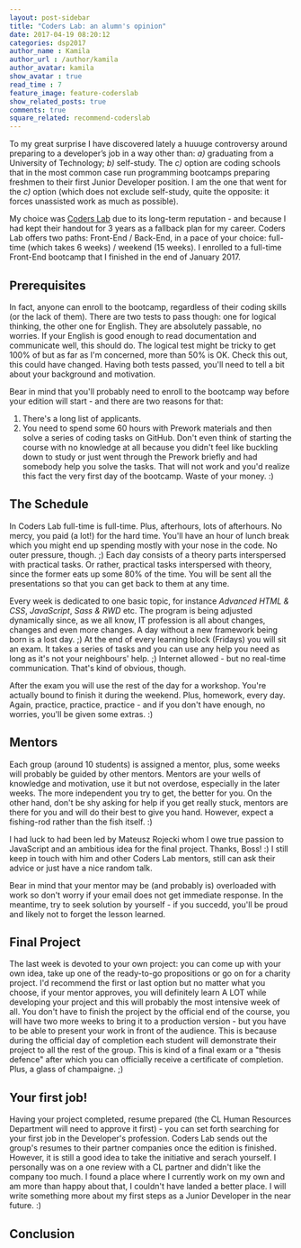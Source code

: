 ```yaml
---
layout: post-sidebar
title: "Coders Lab: an alumn's opinion"
date: 2017-04-19 08:20:12
categories: dsp2017
author_name : Kamila
author_url : /author/kamila
author_avatar: kamila
show_avatar : true
read_time : 7
feature_image: feature-coderslab
show_related_posts: true
comments: true
square_related: recommend-coderslab
---
```


To my great surprise I have discovered lately a huuuge controversy around preparing to a developer’s job in a way other than: *a)* graduating from a University of Technology; *b)* self-study. The *c)* option are coding schools that in the most common case run programming bootcamps preparing freshmen to their first Junior Developer position. I am the one that went for the *c)* option (which does not exclude self-study, quite the opposite: it forces unassisted work as much as possible). 

My choice was [Coders Lab](http://coderslab.pl/) due to its long-term reputation - and because I had kept their handout for 3 years as a fallback plan for my career. Coders Lab offers two paths: Front-End / Back-End, in a pace of your choice: full-time (which takes 6 weeks) / weekend (15 weeks). I enrolled to a full-time Front-End bootcamp that I finished in the end of January 2017.

## Prerequisites

In fact, anyone can enroll to the bootcamp, regardless of their coding skills (or the lack of them). There are two tests to pass though: one for logical thinking, the other one for English. They are absolutely passable, no worries. If your English is good enough to read documentation and communicate well, this should do. The logical test might be tricky to get 100% of but as far as I'm concerned, more than 50% is OK. Check this out, this could have changed. Having both tests passed, you'll need to tell a bit about your background and motivation. 

Bear in mind that you'll probably need to enroll to the bootcamp way before your edition will start - and there are two reasons for that:

1. There's a long list of applicants.
2. You need to spend some 60 hours with Prework materials and then solve a series of coding tasks on GitHub. Don't even think of starting the course with no knowledge at all because you didn't feel like buckling down to study or just went through the Prework briefly and had somebody help you solve the tasks. That will not work and you'd realize this fact the very first day of the bootcamp. Waste of your money. :)

## The Schedule

In Coders Lab full-time is full-time. Plus, afterhours, lots of afterhours. No mercy, you paid (a lot!) for the hard time. You'll have an hour of lunch break which you might end up spending mostly with your nose in the code. No outer pressure, though. ;) Each day consists of a theory parts interspersed with practical tasks. Or rather, practical tasks interspersed with theory, since the former eats up some 80% of the time. You will be sent all the presentations so that you can get back to them at any time. 

Every week is dedicated to one basic topic, for instance *Advanced HTML & CSS*, *JavaScript*, *Sass & RWD* etc. The program is being adjusted dynamically since, as we all know, IT profession is all about changes, changes and even more changes. A day without a new framework being born is a lost day. ;) At the end of every learning block (Fridays) you will sit an exam. It takes a series of tasks and you can use any help you need as long as it's not your neighbours' help. ;) Internet allowed - but no real-time communication. That's kind of obvious, though. 

After the exam you will use the rest of the day for a workshop. You're actually bound to finish it during the weekend. Plus, homework, every day. Again, practice, practice, practice - and if you don't have enough, no worries, you'll be given some extras. :)

## Mentors

Each group (around 10 students) is assigned a mentor, plus, some weeks will probably be guided by other mentors. Mentors are your wells of knowledge and motivation, use it but not overdose, especially in the later weeks. The more independent you try to get, the better for you. On the other hand, don't be shy asking for help if you get really stuck, mentors are there for you and will do their best to give you hand. However, expect a fishing-rod rather than the fish itself. :)

I had luck to had been led by Mateusz Rojecki whom I owe true passion to JavaScript and an ambitious idea for the final project. Thanks, Boss! :) I still keep in touch with him and other Coders Lab mentors, still can ask their advice or just have a nice random talk. 

Bear in mind that your mentor may be (and probably is) overloaded with work so don't worry if your email does not get immediate response. In the meantime, try to seek solution by yourself - if you succedd, you'll be proud and likely not to forget the lesson learned.  

## Final Project

The last week is devoted to your own project: you can come up with your own idea, take up one of the ready-to-go propositions or go on for a charity project. I'd recommend the first or last option but no matter what you choose, if your mentor approves, you will definitely learn A LOT while developing your project and this will probably the most intensive week of all. You don't have to finish the project by the official end of the course, you will have two more weeks to bring it to a production version - but you have to be able to present your work in front of the audience. This is because during the official day of completion each student will demonstrate their project to all the rest of the group. This is kind of a final exam or a "thesis defence" after which you can officially receive a certificate of completion. Plus, a glass of champaigne. ;)

## Your first job!

Having your project completed, resume prepared (the CL Human Resources Department will need to approve it first) - you can set forth searching for your first job in the Developer's profession. Coders Lab sends out the group's resumes to their partner companies once the edition is finished. However, it is still a good idea to take the initiative and serach yourself. I personally was on a one review with a CL partner and didn't like the company too much. I found a place where I currently work on my own and am more than happy about that, I couldn't have landed a better place. I will write something more about my first steps as a Junior Developer in the near future. :)

## Conclusion
